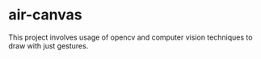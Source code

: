 # air-canvas
This project involves usage of opencv and computer vision techniques to draw with just gestures.
